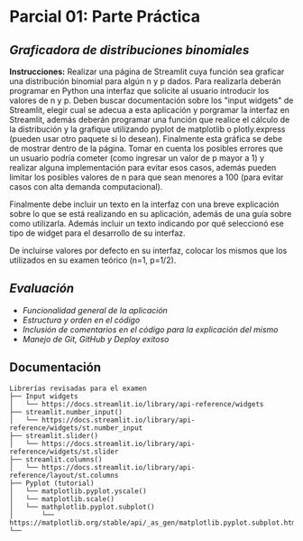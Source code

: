 # Parcial 01: Parte Práctica

## *Graficadora de distribuciones binomiales*
**Instrucciones:** Realizar una página de Streamlit cuya función sea graficar una distribución binomial para algún n y p dados. Para realizarla deberán programar en Python una interfaz que solicite al usuario introducir los valores de n y p. Deben buscar documentación sobre los "input widgets" de Streamlit, elegir cual se adecua a esta aplicación y porgramar la interfaz en Streamlit, además deberán programar una función que realice el cálculo de la distribución y la grafique utilizando pyplot de matplotlib o plotly.express (pueden usar otro paquete si lo desean). Finalmente esta gráfica se debe de mostrar dentro de la página. Tomar en cuenta los posibles errores que un usuario podría cometer (como ingresar un valor de p mayor a 1) y realizar alguna implementación para evitar esos casos, además pueden limitar los posibles valores de n para que sean menores a 100 (para evitar casos con alta demanda computacional).

 Finalmente debe incluir un texto en la interfaz con una breve explicación sobre lo que se está realizando en su aplicación, además de una guía sobre como utilizarla. Además incluir un texto indicando por qué seleccionó ese tipo de widget para el desarrollo de su interfaz.

De incluirse valores por defecto en su interfaz, colocar los mismos que los utilizados en su examen teórico (n=1, p=1/2).

## *Evaluación*
* *Funcionalidad general de la aplicación*
* *Estructura y orden en el código*
* *Inclusión de comentarios en el código para la explicación del mismo*
* *Manejo de Git, GitHub y Deploy exitoso*

## Documentación
```
Librerías revisadas para el examen
├── Input widgets
│   └── https://docs.streamlit.io/library/api-reference/widgets
├── streamlit.number_input()
│   └── https://docs.streamlit.io/library/api-reference/widgets/st.number_input
├── streamlit.slider()
│   └── https://docs.streamlit.io/library/api-reference/widgets/st.slider
├── streamlit.columns()
│   └── https://docs.streamlit.io/library/api-reference/layout/st.columns
├── Pyplot (tutorial)
│   └── matplotlib.pyplot.yscale()
│   └── matplotlib.scale()
│   └── mathplotlib.pyplot.subplot()
│       └── https://matplotlib.org/stable/api/_as_gen/matplotlib.pyplot.subplot.html
└── 
```